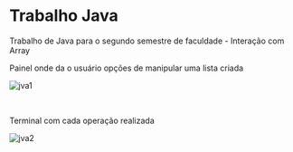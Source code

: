 # Trabalho Java
 Trabalho de Java para o segundo semestre de faculdade - Interação com Array
 
 <p> Painel onde da o usuário opções de manipular uma lista criada</p>

![jva1](https://user-images.githubusercontent.com/86326004/141398273-3fba050c-45bc-4745-b536-26f0ebe49f7b.JPG)


<br>
<p> Terminal com cada operação realizada</p>

![jva2](https://user-images.githubusercontent.com/86326004/141398220-10f1d8ac-dba3-4215-96ac-5f72f627d987.JPG)
